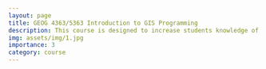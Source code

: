 ```yaml
---
layout: page
title: GEOG 4363/5363 Introduction to GIS Programming
description: This course is designed to increase students knowledge of Web GIS and cutting-edge GIS skills. It introduces basic Web GIS concepts, principles, techniques, including web mapping applications. In addition, this course offers essential web programming skills to build customized online maps. May not be used for degree credit with GEOG 5663.Prerequisite(s): GEOG 4203.
img: assets/img/1.jpg
importance: 3
category: course
---
```

